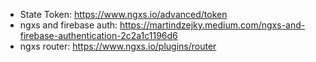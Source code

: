 * State Token: https://www.ngxs.io/advanced/token
* ngxs and firebase auth: https://martindzejky.medium.com/ngxs-and-firebase-authentication-2c2a1c1196d6
* ngxs router: https://www.ngxs.io/plugins/router
